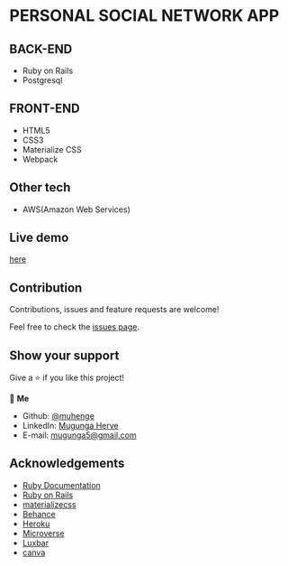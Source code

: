 # PERSONAL SOCIAL NETWORK APP

## BACK-END
- Ruby on Rails
- Postgresql

## FRONT-END

- HTML5
- CSS3
- Materialize CSS
- Webpack

## Other tech

- AWS(Amazon Web Services)

## Live demo

[here](https://henziapp.herokuapp.com/)

## Contribution 

Contributions, issues and feature requests are welcome!

Feel free to check the [issues page](https://github.com/muhenge/businect/issues).

## Show your support

Give a ⭐️ if you like this project!

👤 **Me**

- Github: [@muhenge](https://github.com/muhenge)
- LinkedIn: [Mugunga Herve](https://www.linkedin.com/in/mugunga-herve-a62a0ab9/)
- E-mail: mugunga5@gmail.com

## Acknowledgements

* [Ruby Documentation](https://www.ruby-lang.org/en/documentation/)
* [Ruby on Rails](https://rubyonrails.org/)
* [materializecss](materializecss.com/)
* [Behance](https://www.behance.net/)
* [Heroku](https://www.heroku.com/)
* [Microverse](https://www.microverse.org/)
* [Luxbar](https://balzss.github.io/luxbar/)
* [canva](https://www.canva.com/)
